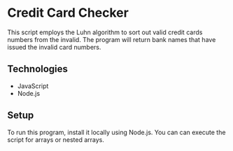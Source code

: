 # Credit Card Checker
This script employs the Luhn algorithm to sort out valid credit cards numbers from the invalid. The program will return bank names that have issued the invalid card numbers.
## Technologies
* JavaScript
* Node.js
## Setup
To run this program, install it locally using Node.js. You can can execute the script for arrays or nested arrays.
